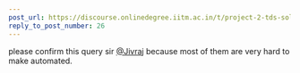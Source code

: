 ```yaml
---
post_url: https://discourse.onlinedegree.iitm.ac.in/t/project-2-tds-solver-discussion-thread/169029/27
reply_to_post_number: 26
---
```

please confirm this query sir [@Jivraj](/u/jivraj) because most of them are very hard to make automated.